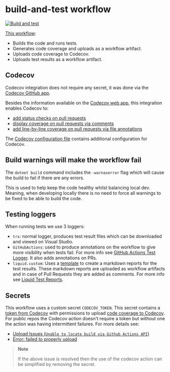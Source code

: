 # build-and-test workflow

[![Build and test](https://github.com/edumserrano/share-jobs-data/actions/workflows/build-test.yml/badge.svg)](https://github.com/edumserrano/share-jobs-data/actions/workflows/build-test.yml)

[This workflow](/.github/workflows/build-test.yml):

- Builds the code and runs tests.
- Generates code coverage and uploads as a workflow artifact.
- Uploads code coverage to Codecov.
- Uploads test results as a workflow artifact.

## Codecov

Codecov integration does not require any secret, it was done via the [Codecov GitHub app](https://github.com/apps/codecov).

Besides the information available on the [Codecov web app](https://app.codecov.io/gh/edumserrano/share-jobs-data), this integration enables Codecov to:

- [add status checks on pull requests](https://docs.codecov.com/docs/commit-status)
- [display coverage on pull requests via comments](https://docs.codecov.com/docs/pull-request-comments)
- [add line-by-line coverage on pull requests via file annotations](https://docs.codecov.com/docs/github-checks)

The [Codecov configuration file](/.github/codecov.yml) contains additional configuration for Codecov.

## Build warnings will make the workflow fail

The `dotnet build` command includes the `-warnaserror` flag which will cause the build to fail if there are any errors.

This is used to help keep the code healthy whilst balancing local dev. Meaning, when developing locally there is no need to force all warnings to be fixed to be able to build the code.

## Testing loggers

When running tests we use 3 loggers:

- `trx`: normal logger, produces test result files which can be downloaded and viewed on Visual Studio.
- `GitHubActions`: used to produce annotations on the workflow to give more visibility when tests fail. For more info see [GitHub Actions Test Logger](https://github.com/Tyrrrz/GitHubActionsTestLogger). It also adds annotations on PRs.
- `liquid.custom`: Uses a [template](/ShareJobsData/tests/liquid-test-logger-template.md) to create a markdown reports for the test results. These markdown reports are uploaded as workflow artifacts and in case of Pull Requests they are added as comments. For more info see [Liquid Test Reports](https://github.com/kurtmkurtm/LiquidTestReports).

## Secrets

This workflow uses a custom secret `CODECOV_TOKEN`. This secret contains a [token from Codecov](https://app.codecov.io/gh/edumserrano/share-jobs-data/settings) with permissions to upload [code coverage to Codecov](https://app.codecov.io/gh/edumserrano/share-jobs-data). For public repos the Codecov action doesn't require a token but without one the action was having intermittent failures. For more details see:

- [Upload Issues (`Unable to locate build via Github Actions API`)](https://community.codecov.com/t/upload-issues-unable-to-locate-build-via-github-actions-api/3954)
- [Error: failed to properly upload](https://github.com/codecov/codecov-action/issues/598)

> **Note**
>
> If the above issue is resolved then the use of the codecov action can be simplified by removing the secret.
